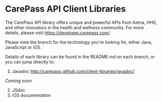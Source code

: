 CarePass API Client Libraries
=============================
The CarePass API library offers unique and powerful APIs from Aetna, HHS, and other innovators in the health and wellness community. For more details, please visit <https://developer.carepass.com/>

Please view the branch for the technology you're looking for, either Java, JavaScript or iOS.

Details of each library can be found in the README.md on each branch, or you can jump directly to:

1. Javadoc <http://carepass.github.com/client-libraries/javadoc/>

_Coming soon_

2. JSdoc
3. iOS documentation